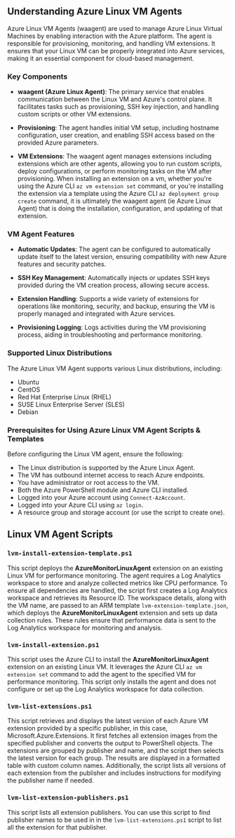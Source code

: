 ## Understanding Azure Linux VM Agents

Azure Linux VM Agents (waagent) are used to manage Azure Linux Virtual Machines by enabling interaction with the Azure platform. The agent is responsible for provisioning, monitoring, and handling VM extensions. It ensures that your Linux VM can be properly integrated into Azure services, making it an essential component for cloud-based management.

### Key Components

- **waagent (Azure Linux Agent)**: The primary service that enables communication between the Linux VM and Azure's control plane. It facilitates tasks such as provisioning, SSH key injection, and handling custom scripts or other VM extensions.

- **Provisioning**: The agent handles initial VM setup, including hostname configuration, user creation, and enabling SSH access based on the provided Azure parameters.

- **VM Extensions**: The waagent agent manages extensions including extensions which are other agents, allowing you to run custom scripts, deploy configurations, or perform monitoring tasks on the VM after provisioning. When installing an extension on a vm, whether you're using the Azure CLI `az vm extension set` command, or you're installing the extension via a template using the Azure CLI `az deployment group create` command, it is ultimately the waagent agent (ie Azure Linux Agent) that is doing the installation, configuration, and updating of that extension.

### VM Agent Features

- **Automatic Updates**: The agent can be configured to automatically update itself to the latest version, ensuring compatibility with new Azure features and security patches.

- **SSH Key Management**: Automatically injects or updates SSH keys provided during the VM creation process, allowing secure access.

- **Extension Handling**: Supports a wide variety of extensions for operations like monitoring, security, and backup, ensuring the VM is properly managed and integrated with Azure services.

- **Provisioning Logging**: Logs activities during the VM provisioning process, aiding in troubleshooting and performance monitoring.

### Supported Linux Distributions

The Azure Linux VM Agent supports various Linux distributions, including:

- Ubuntu
- CentOS
- Red Hat Enterprise Linux (RHEL)
- SUSE Linux Enterprise Server (SLES)
- Debian

### Prerequisites for Using Azure Linux VM Agent Scripts & Templates

Before configuring the Linux VM agent, ensure the following:

- The Linux distribution is supported by the Azure Linux Agent.
- The VM has outbound internet access to reach Azure endpoints.
- You have administrator or root access to the VM.
- Both the Azure PowerShell module and Azure CLI installed.
- Logged into your Azure account using `Connect-AzAccount`.
- Logged into your Azure CLI using `az login`.
- A resource group and storage account (or use the script to create one).

## Linux VM Agent Scripts

### `lvm-install-extension-template.ps1`

This script deploys the **AzureMonitorLinuxAgent** extension on an existing Linux VM for performance monitoring. The agent requires a Log Analytics workspace to store and analyze collected metrics like CPU performance. To ensure all dependencies are handled, the script first creates a Log Analytics workspace and retrieves its Resource ID. The workspace details, along with the VM name, are passed to an ARM template `lvm-extension-template.json`, which deploys the **AzureMonitorLinuxAgent** extension and sets up data collection rules. These rules ensure that performance data is sent to the Log Analytics workspace for monitoring and analysis.

### `lvm-install-extension.ps1`

This script uses the Azure CLI to install the **AzureMonitorLinuxAgent** extension on an existing Linux VM. It leverages the Azure CLI `az vm extension set` command to add the agent to the specified VM for performance monitoring. This script only installs the agent and does not configure or set up the Log Analytics workspace for data collection.

### `lvm-list-extensions.ps1`

This script retrieves and displays the latest version of each Azure VM extension provided by a specific publisher, in this case, Microsoft.Azure.Extensions. It first fetches all extension images from the specified publisher and converts the output to PowerShell objects. The extensions are grouped by publisher and name, and the script then selects the latest version for each group. The results are displayed in a formatted table with custom column names. Additionally, the script lists all versions of each extension from the publisher and includes instructions for modifying the publisher name if needed.

### `lvm-list-extension-publishers.ps1`

This script lists all extension publishers. You can use this script to find publisher names to be used in in the `lvm-list-extensions.ps1` script to list all the extension for that publisher.